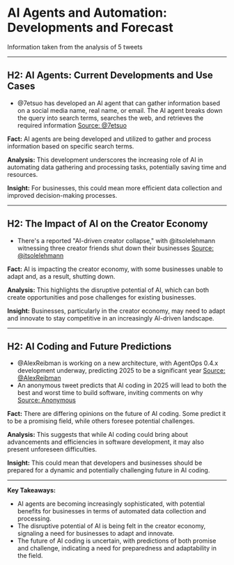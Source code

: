 # AI Agents and Automation: Developments and Forecast

Information taken from the analysis of 5 tweets

---

## H2: AI Agents: Current Developments and Use Cases

- @7etsuo has developed an AI agent that can gather information based on a social media name, real name, or email. The AI agent breaks down the query into search terms, searches the web, and retrieves the required information [Source: @7etsuo](https://t.co/RHlcXbekft)

**Fact:** AI agents are being developed and utilized to gather and process information based on specific search terms. 

**Analysis:** This development underscores the increasing role of AI in automating data gathering and processing tasks, potentially saving time and resources. 

**Insight:** For businesses, this could mean more efficient data collection and improved decision-making processes.

---

## H2: The Impact of AI on the Creator Economy

- There's a reported "AI-driven creator collapse," with @itsolelehmann witnessing three creator friends shut down their businesses [Source: @itsolelehmann](tweet_url)

**Fact:** AI is impacting the creator economy, with some businesses unable to adapt and, as a result, shutting down. 

**Analysis:** This highlights the disruptive potential of AI, which can both create opportunities and pose challenges for existing businesses. 

**Insight:** Businesses, particularly in the creator economy, may need to adapt and innovate to stay competitive in an increasingly AI-driven landscape.

---

## H2: AI Coding and Future Predictions

- @AlexReibman is working on a new architecture, with AgentOps 0.4.x development underway, predicting 2025 to be a significant year [Source: @AlexReibman](tweet_url)
- An anonymous tweet predicts that AI coding in 2025 will lead to both the best and worst time to build software, inviting comments on why [Source: Anonymous](tweet_url)

**Fact:** There are differing opinions on the future of AI coding. Some predict it to be a promising field, while others foresee potential challenges. 

**Analysis:** This suggests that while AI coding could bring about advancements and efficiencies in software development, it may also present unforeseen difficulties. 

**Insight:** This could mean that developers and businesses should be prepared for a dynamic and potentially challenging future in AI coding.

---

**Key Takeaways:**

- AI agents are becoming increasingly sophisticated, with potential benefits for businesses in terms of automated data collection and processing.
- The disruptive potential of AI is being felt in the creator economy, signaling a need for businesses to adapt and innovate.
- The future of AI coding is uncertain, with predictions of both promise and challenge, indicating a need for preparedness and adaptability in the field.